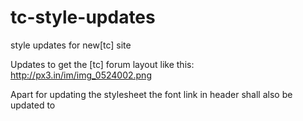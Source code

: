 tc-style-updates
================

style updates for new[tc] site

Updates to get the [tc] forum layout like this: http://px3.in/im/img_0524002.png

Apart for updating the stylesheet the font link in header shall also be updated to 
<code><link href="https://fonts.googleapis.com/css?family=Source+Sans+Pro:400,600,700,300" rel="stylesheet" type="text/css" /></code>
